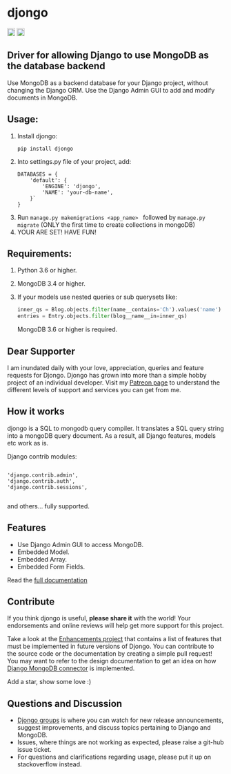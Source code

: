 <h1>djongo</h1>

<a href="https://opensource.org/licenses/BSD-3-Clause"><img src="https://img.shields.io/badge/License-BSD%203--Clause-blue.svg" alt="BSD3" height="18"></a>
<a href="https://badge.fury.io/py/djongo"><img src="https://badge.fury.io/py/djongo.svg" alt="PyPI version" height="18"></a>

<h2>Driver for allowing Django to use MongoDB as the database backend</h2>

Use MongoDB as a backend database for your Django project, without changing the Django ORM. Use the Django Admin GUI to add and modify documents in MongoDB. 

## Usage:
<ol>
<li> Install djongo:

``` 
pip install djongo
```
</li>
<li> Into settings.py file of your project, add: 

``` 
DATABASES = {
    'default': {
        'ENGINE': 'djongo',
        'NAME': 'your-db-name',
    }`
}
```
</li>   
   <li> Run <code>manage.py makemigrations &ltapp_name&gt </code> followed by <code>manage.py migrate</code> (ONLY the first time to create collections in mongoDB) </li>
   <li> YOUR ARE SET! HAVE FUN! </li>
</ol>

## Requirements:

  1. Python 3.6 or higher.
  2. MongoDB 3.4 or higher.
  3. If your models use nested queries or sub querysets like:
  
      ```python
      inner_qs = Blog.objects.filter(name__contains='Ch').values('name')
      entries = Entry.objects.filter(blog__name__in=inner_qs)
      ```
     MongoDB 3.6 or higher is required.

## Dear Supporter

I am inundated daily with your love, appreciation, queries and feature requests for Djongo. Djongo has grown into more than a simple hobby project of an individual developer. Visit my [Patreon page](https://www.patreon.com/nesdis) to understand the different levels of support and services you can get from me.

## How it works

djongo is a SQL to mongodb query compiler. It translates a SQL query string into a mongoDB query document. As a result, all Django features, models etc work as is.
  
  Django contrib modules: 
<pre><code>  
'django.contrib.admin',
'django.contrib.auth',    
'django.contrib.sessions',

</code></pre>
 and others... fully supported.

## Features

  * Use Django Admin GUI to access MongoDB.  
  * Embedded Model.
  * Embedded Array.
  * Embedded Form Fields.
  
  Read the [full documentation](https://nesdis.github.io/djongo/)
  
## Contribute
 
 If you think djongo is useful, **please share it** with the world! Your endorsements and online reviews will help get more support for this project.
  
 Take a look at the [Enhancements project](https://github.com/nesdis/djongo/projects/1) that contains a list of features that must be implemented in future versions of Djongo. You can contribute to the source code or the documentation by creating a simple pull request! You may want to refer to the design documentation to get an idea on how [Django MongoDB connector](https://nesdis.github.io/djongo/django-mongodb-connector-design-document/) is implemented.
 
 Add a star, show some love :) 

## Questions and Discussion

 * [Djongo groups](https://groups.google.com/d/forum/djongo) is where you can watch for new release announcements, suggest improvements, and discuss topics pertaining to Django and MongoDB.
 * Issues, where things are not working as expected, please raise a git-hub issue ticket. 
 * For questions and clarifications regarding usage, please put it up on stackoverflow instead. 
   
